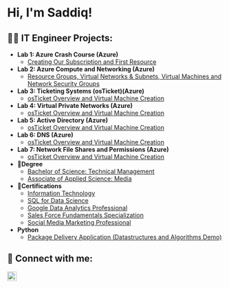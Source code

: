 <h1>Hi, I'm Saddiq! </h1>

<h2>👨‍💻 IT Engineer Projects:</h2>

- <b>Lab 1: Azure Crash Course (Azure)</b>
  - [Creating Our Subscription and First Resource](https://github.com/joshmadakor1/4chan-Image-Analysis-Middleware-C964) 
- <b>Lab 2: Azure Compute and Networking (Azure)</b>
  - [Resource Groups, Virtual Networks & Subnets, Virtual Machines and Network Security Groups](https://github.com/joshmadakor1/Algorithms-Practice)
- <b>Lab 3: Ticketing Systems (osTicket)(Azure)</b>
  - [osTicket Overview and Virtual Machine Creation](https://github.com/joshmadakor1/Algorithms-Practice)
- <b>Lab 4: Virtual Private Networks (Azure)</b>
  - [osTicket Overview and Virtual Machine Creation](https://github.com/joshmadakor1/Algorithms-Practice)
- <b>Lab 5: Active Directory (Azure)</b>
  - [osTicket Overview and Virtual Machine Creation](https://github.com/joshmadakor1/Algorithms-Practice)
- <b>Lab 6: DNS (Azure)</b>
  - [osTicket Overview and Virtual Machine Creation](https://github.com/joshmadakor1/Algorithms-Practice)
- <b>Lab 7: Network File Shares and Permissions (Azure)</b>
  - [osTicket Overview and Virtual Machine Creation](https://github.com/joshmadakor1/Algorithms-Practice)
- <b>🧧Degree</b>
  - [Bachelor of Science: Technical Management](https://github.com/joshmadakor1/Sentinel-Lab)
  - [Associate of Applied Science: Media](https://github.com/joshmadakor1/Sentinel-Lab)
- <b>🧾Certifications</b>
  - [Information Technology](https://github.com/joshmadakor1/EncrypterPOC)
  - [SQL for Data Science](https://github.com/joshmadakor1/DecrypterPOC)
  - [Google Data Analytics Professional](https://github.com/joshmadakor1/Key-Logger-With-Email)
  - [Sales Force Fundamentals Specialization](https://github.com/joshmadakor1/Key-Logger-With-Email)
  - [Social Media Marketing Professional](https://github.com/joshmadakor1/Key-Logger-With-Email)
- <b>Python</b>
  - [Package Delivery Application (Datastructures and Algorithms Demo)](https://github.com/joshmadakor1/Package-Delivery-Pathfinding-Algorithm)

<h2> 🤳 Connect with me:</h2>

[<img align="left" alt="SaddiqElshakshir | LinkedIn" width="22px" src="https://cdn.jsdelivr.net/npm/simple-icons@v3/icons/linkedin.svg" />][linkedin]

[linkedin]: https://linkedin.com/in/saddiq-el-shakshir

<!--
**joshmadakor1/joshmadakor1** is a ✨ _special_ ✨ repository because its `README.md` (this file) appears on your GitHub profile.

Here are some ideas to get you started:

- 🔭 I’m currently working on ...
- 🌱 I’m currently learning ...
- 👯 I’m looking to collaborate on ...
- 🤔 I’m looking for help with ...
- 💬 Ask me about ...
- 📫 How to reach me: ...
- 😄 Pronouns: ...
- ⚡ Fun fact: ...
-->
